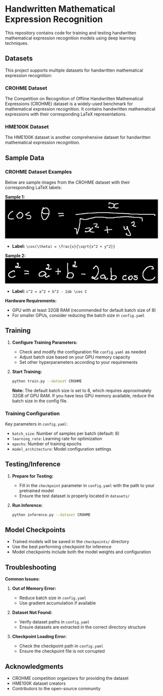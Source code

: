 
# Handwritten Mathematical Expression Recognition

This repository contains code for training and testing handwritten mathematical expression recognition models using deep learning techniques.

## Datasets

This project supports multiple datasets for handwritten mathematical expression recognition:

### CROHME Dataset
The Competition on Recognition of Offline Handwritten Mathematical Expressions (CROHME) dataset is a widely-used benchmark for mathematical expression recognition. It contains handwritten mathematical expressions with their corresponding LaTeX representations.

### HME100K Dataset
The HME100K dataset is another comprehensive dataset for handwritten mathematical expression recognition.

## Sample Data

### CROHME Dataset Examples

Below are sample images from the CROHME dataset with their corresponding LaTeX labels:

**Sample 1:**
![Sample 1](assets/70_carlos_0.png)
- **Label:** `\cos(\theta) = \frac{x}{\sqrt{x^2 + y^2}}`

**Sample 2:**
![Sample 2](assets/75_david_0.png)
- **Label:** `c^2 = a^2 + b^2 - 2ab \cos C`


**Hardware Requirements:**
- GPU with at least 32GB RAM (recommended for default batch size of 8)
- For smaller GPUs, consider reducing the batch size in `config.yaml`

## Training

1. **Configure Training Parameters:**
   - Check and modify the configuration file `config.yaml` as needed
   - Adjust batch size based on your GPU memory capacity
   - Set other hyperparameters according to your requirements

2. **Start Training:**
   ```bash
   python train.py --dataset CROHME
   ```

   **Note:** The default batch size is set to 8, which requires approximately 32GB of GPU RAM. If you have less GPU memory available, reduce the batch size in the config file.

### Training Configuration

Key parameters in `config.yaml`:
- `batch_size`: Number of samples per batch (default: 8)
- `learning_rate`: Learning rate for optimization
- `epochs`: Number of training epochs
- `model_architecture`: Model configuration settings

## Testing/Inference

1. **Prepare for Testing:**
   - Fill in the `checkpoint` parameter in `config.yaml` with the path to your pretrained model
   - Ensure the test dataset is properly located in `datasets/`

2. **Run Inference:**
   ```bash
   python inference.py --dataset CROHME
   ```

## Model Checkpoints

- Trained models will be saved in the `checkpoints/` directory
- Use the best performing checkpoint for inference
- Model checkpoints include both the model weights and configuration


## Troubleshooting

**Common Issues:**

1. **Out of Memory Error:**
   - Reduce batch size in `config.yaml`
   - Use gradient accumulation if available

2. **Dataset Not Found:**
   - Verify dataset paths in `config.yaml`
   - Ensure datasets are extracted in the correct directory structure

3. **Checkpoint Loading Error:**
   - Check the checkpoint path in `config.yaml`
   - Ensure the checkpoint file is not corrupted

## Acknowledgments

- CROHME competition organizers for providing the dataset
- HME100K dataset creators
- Contributors to the open-source community
